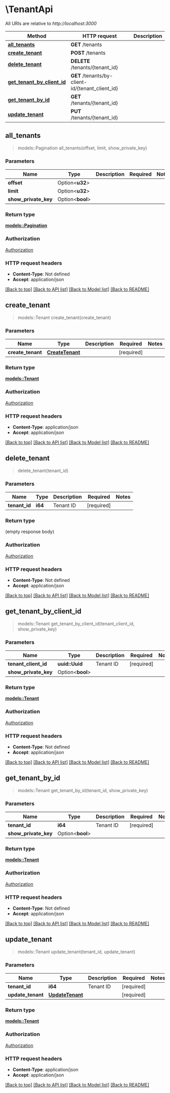 # \TenantApi

All URIs are relative to *http://localhost:3000*

Method | HTTP request | Description
------------- | ------------- | -------------
[**all_tenants**](TenantApi.md#all_tenants) | **GET** /tenants | 
[**create_tenant**](TenantApi.md#create_tenant) | **POST** /tenants | 
[**delete_tenant**](TenantApi.md#delete_tenant) | **DELETE** /tenants/{tenant_id} | 
[**get_tenant_by_client_id**](TenantApi.md#get_tenant_by_client_id) | **GET** /tenants/by-client-id/{tenant_client_id} | 
[**get_tenant_by_id**](TenantApi.md#get_tenant_by_id) | **GET** /tenants/{tenant_id} | 
[**update_tenant**](TenantApi.md#update_tenant) | **PUT** /tenants/{tenant_id} | 



## all_tenants

> models::Pagination all_tenants(offset, limit, show_private_key)


### Parameters


Name | Type | Description  | Required | Notes
------------- | ------------- | ------------- | ------------- | -------------
**offset** | Option<**u32**> |  |  |
**limit** | Option<**u32**> |  |  |
**show_private_key** | Option<**bool**> |  |  |

### Return type

[**models::Pagination**](Pagination.md)

### Authorization

[Authorization](../README.md#Authorization)

### HTTP request headers

- **Content-Type**: Not defined
- **Accept**: application/json

[[Back to top]](#) [[Back to API list]](../README.md#documentation-for-api-endpoints) [[Back to Model list]](../README.md#documentation-for-models) [[Back to README]](../README.md)


## create_tenant

> models::Tenant create_tenant(create_tenant)


### Parameters


Name | Type | Description  | Required | Notes
------------- | ------------- | ------------- | ------------- | -------------
**create_tenant** | [**CreateTenant**](CreateTenant.md) |  | [required] |

### Return type

[**models::Tenant**](Tenant.md)

### Authorization

[Authorization](../README.md#Authorization)

### HTTP request headers

- **Content-Type**: application/json
- **Accept**: application/json

[[Back to top]](#) [[Back to API list]](../README.md#documentation-for-api-endpoints) [[Back to Model list]](../README.md#documentation-for-models) [[Back to README]](../README.md)


## delete_tenant

> delete_tenant(tenant_id)


### Parameters


Name | Type | Description  | Required | Notes
------------- | ------------- | ------------- | ------------- | -------------
**tenant_id** | **i64** | Tenant ID | [required] |

### Return type

 (empty response body)

### Authorization

[Authorization](../README.md#Authorization)

### HTTP request headers

- **Content-Type**: Not defined
- **Accept**: application/json

[[Back to top]](#) [[Back to API list]](../README.md#documentation-for-api-endpoints) [[Back to Model list]](../README.md#documentation-for-models) [[Back to README]](../README.md)


## get_tenant_by_client_id

> models::Tenant get_tenant_by_client_id(tenant_client_id, show_private_key)


### Parameters


Name | Type | Description  | Required | Notes
------------- | ------------- | ------------- | ------------- | -------------
**tenant_client_id** | **uuid::Uuid** | Tenant ID | [required] |
**show_private_key** | Option<**bool**> |  |  |

### Return type

[**models::Tenant**](Tenant.md)

### Authorization

[Authorization](../README.md#Authorization)

### HTTP request headers

- **Content-Type**: Not defined
- **Accept**: application/json

[[Back to top]](#) [[Back to API list]](../README.md#documentation-for-api-endpoints) [[Back to Model list]](../README.md#documentation-for-models) [[Back to README]](../README.md)


## get_tenant_by_id

> models::Tenant get_tenant_by_id(tenant_id, show_private_key)


### Parameters


Name | Type | Description  | Required | Notes
------------- | ------------- | ------------- | ------------- | -------------
**tenant_id** | **i64** | Tenant ID | [required] |
**show_private_key** | Option<**bool**> |  |  |

### Return type

[**models::Tenant**](Tenant.md)

### Authorization

[Authorization](../README.md#Authorization)

### HTTP request headers

- **Content-Type**: Not defined
- **Accept**: application/json

[[Back to top]](#) [[Back to API list]](../README.md#documentation-for-api-endpoints) [[Back to Model list]](../README.md#documentation-for-models) [[Back to README]](../README.md)


## update_tenant

> models::Tenant update_tenant(tenant_id, update_tenant)


### Parameters


Name | Type | Description  | Required | Notes
------------- | ------------- | ------------- | ------------- | -------------
**tenant_id** | **i64** | Tenant ID | [required] |
**update_tenant** | [**UpdateTenant**](UpdateTenant.md) |  | [required] |

### Return type

[**models::Tenant**](Tenant.md)

### Authorization

[Authorization](../README.md#Authorization)

### HTTP request headers

- **Content-Type**: application/json
- **Accept**: application/json

[[Back to top]](#) [[Back to API list]](../README.md#documentation-for-api-endpoints) [[Back to Model list]](../README.md#documentation-for-models) [[Back to README]](../README.md)


